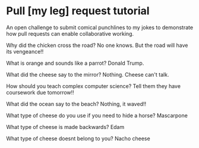 # Pull [my leg] request tutorial
An open challenge to submit comical punchlines to my jokes to demonstrate how pull requests can enable collaborative working. 

Why did the chicken cross the road? 
No one knows. But the road will have its vengeance‼

What is orange and sounds like a parrot? 
Donald Trump.

What did the cheese say to the mirror? 
Nothing. Cheese can't talk.

How should you teach complex computer science? 
Tell them they have coursework due tomorrow‼

What did the ocean say to the beach?
Nothing, it waved‼

What type of cheese do you use if you need to hide a horse?
Mascarpone

What type of cheese is made backwards?
Edam

What type of cheese doesnt belong to you?
Nacho cheese
